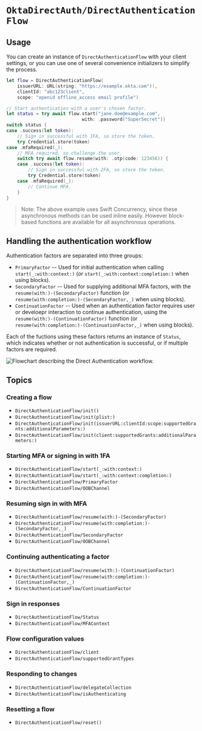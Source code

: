 # ``OktaDirectAuth/DirectAuthenticationFlow``

## Usage

You can create an instance of ``DirectAuthenticationFlow`` with your client settings, or you can use one of several convenience initializers to simplify the process.

```swift
let flow = DirectAuthenticationFlow(
    issuerURL: URL(string: "https://example.okta.com")!,
    clientId: "abc123client",
    scope: "openid offline_access email profile")

// Start authentication with a user's chosen factor.
let status = try await flow.start("jane.doe@example.com",
                            with: .password("SuperSecret"))
switch status {
case .success(let token):
    // Sign in successful with 1FA, so store the token.
    try Credential.store(token)
case .mfaRequired(_):
    // MFA required, so challenge the user.
    switch try await flow.resume(with: .otp(code: 123456)) {
    case .success(let token):
        // Sign in successful with 2FA, so store the token.
        try Credential.store(token)
    case .mfaRequired(_):
        // Continue MFA.
    }
}
```

> Note: The above example uses Swift Concurrency, since these asynchronous methods can be used inline easily. However block-based functions are available for all asynchronous operations.

## Handling the authentication workflow

Authentication factors are separated into three groups:
* ``PrimaryFactor`` -- Used for initial authentication when calling ``start(_:with:context:)`` (or ``start(_:with:context:completion:)`` when using blocks).
* ``SecondaryFactor`` -- Used for supplying additional MFA factors, with the ``resume(with:)-(SecondaryFactor)`` function (or ``resume(with:completion:)-(SecondaryFactor,_)`` when using blocks).
* ``ContinuationFactor`` -- Used when an authentication factor requires user or develoepr interaction to continue authentication, using the ``resume(with:)-(ContinuationFactor)`` function (or ``resume(with:completion:)-(ContinuationFactor,_)`` when using blocks).

Each of the fuctions using these factors returns an instance of ``Status``, which indicates whether or not authentication is successful, or if multiple factors are required.

![Flowchart describing the Direct Authentication workflow.](DirectAuthFlowChart)

## Topics

### Creating a flow

- ``DirectAuthenticationFlow/init()``
- ``DirectAuthenticationFlow/init(plist:)``
- ``DirectAuthenticationFlow/init(issuerURL:clientId:scope:supportedGrants:additionalParameters:)``
- ``DirectAuthenticationFlow/init(client:supportedGrants:additionalParameters:)``

### Starting MFA or signing in with 1FA

- ``DirectAuthenticationFlow/start(_:with:context:)``
- ``DirectAuthenticationFlow/start(_:with:context:completion:)``
- ``DirectAuthenticationFlow/PrimaryFactor``
- ``DirectAuthenticationFlow/OOBChannel``

### Resuming sign in with MFA

- ``DirectAuthenticationFlow/resume(with:)-(SecondaryFactor)``
- ``DirectAuthenticationFlow/resume(with:completion:)-(SecondaryFactor,_)``
- ``DirectAuthenticationFlow/SecondaryFactor``
- ``DirectAuthenticationFlow/OOBChannel``

### Continuing authenticating a factor

- ``DirectAuthenticationFlow/resume(with:)-(ContinuationFactor)``
- ``DirectAuthenticationFlow/resume(with:completion:)-(ContinuationFactor,_)``
- ``DirectAuthenticationFlow/ContinuationFactor``

### Sign in responses

- ``DirectAuthenticationFlow/Status``
- ``DirectAuthenticationFlow/MFAContext``

### Flow configuration values

- ``DirectAuthenticationFlow/client``
- ``DirectAuthenticationFlow/supportedGrantTypes``

### Responding to changes

- ``DirectAuthenticationFlow/delegateCollection``
- ``DirectAuthenticationFlow/isAuthenticating``

### Resetting a flow

- ``DirectAuthenticationFlow/reset()``
